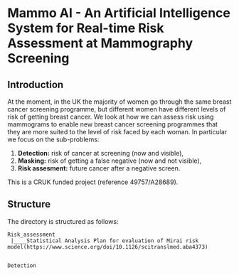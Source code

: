 # Mammo AI - An Artificial Intelligence System for Real-time Risk Assessment at Mammography Screening


## Introduction

At the moment, in the UK the majority of women go through the same breast cancer screening programme, but different women have different levels of risk of getting breast cancer. We look at how we can assess risk using mammograms to enable new breast cancer screening programmes that they are more suited to the level of risk faced by each woman. In particular we focus on the sub-problems: 

1. **Detection:** risk of cancer at screening (now and visible),
2. **Masking:** risk of getting a false negative (now and not visible), 
3. **Risk assesment:** future cancer after a negative screen.

This is a CRUK funded project (reference 49757/A28689).

## Structure
 
The directory is structured as follows:

```
Risk_assessment
 |____Statistical Analysis Plan for evaluation of Mirai risk model(https://www.science.org/doi/10.1126/scitranslmed.aba4373) 
 
  
Detection
```
